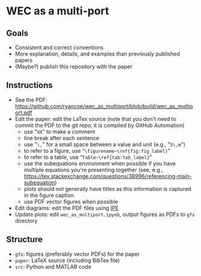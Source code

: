 # WEC as a multi-port

## Goals

 - Consistent and correct conventions
 - More explanation, details, and examples than previously published papers
 - (Maybe?) publish this repository with the paper

## Instructions

 - See the PDF: https://github.com/ryancoe/wec_as_multiport/blob/build/wec_as_multiport.pdf
 - Edit the paper: edit the LaTex source (note that you don't need to commit the PDF to the git repo, it is compiled by GitHub Automation)
 	- use "`XX`" to make a comment
 	- line break after each sentence
 	- use "`\,`" for a small space between a value and unit (e.g., "`5\,m`")
 	- to refer to a figure, use “`\figurename~\ref{fig:fig_label}`”
 	- to refer to a table, use “`Table~\ref{tab:tab_label}`”
 	- use the subequations environment when possible if you have multiple equations you're presenting together (see, e.g., https://tex.stackexchange.com/questions/38996/referencing-main-subequation)
 	- plots should not generally have titles as this information is captured in the figure caption
 	- use PDF vector figures when possible
 - Edit diagrams: edit the PDF files using [IPE](https://ipe.otfried.org/)
 - Update plots: edit `wec_as_multiport.ipynb`, output figures as PDFs to `gfx` directory

## Structure

 - `gfx`: figures (preferably vector PDFs) for the paper
 - `paper`: LaTeX source (including BibTex file)
 - `src`: Python and MATLAB code
